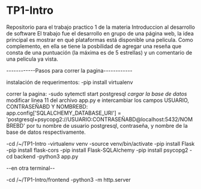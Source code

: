 # TP1-Intro
Repositorio para el trabajo practico 1 de la materia Introduccion al desarrollo de software
El trabajo fue el desarrollo en grupo de una página web, la idea principal es mostrar en qué plataformas está disponible una pelicula. 
Como complemento, en ella se tiene la posbilidad de agregar una reseña que consta de una puntuación (la máxima es de 5 estrellas) y un comentario de una pelicula ya vista.

------------Pasos para correr la pagina------------

instalación de requerimentos:
-pip install virtualenv

correr la pagina:
-sudo sytemctl start postgresql
*cargar la base de datos*
modificar  linea 11 del archivo app.py e intercambiar los campos  USUARIO, CONTRASEÑABD Y NOMBREBD: app.config['SQLALCHEMY_DATABASE_URI'] = 'postgresql+psycopg2://USUARIO:CONTRASEÑABD@localhost:5432/NOMBREBD' por tu nombre de usuario postgresql, contraseña, y nombre de la base de datos respectivamente.

-cd /~/TP1-Intro
-virtualenv venv
-source venv/bin/activate
-pip install Flask
-pip install flask-cors
-pip install Flask-SQLAlchemy
-pip install psycopg2
-cd backend
-python3 app.py

--en otra terminal--

-cd /~/TP1-Intro/frontend
-python3 -m http.server

